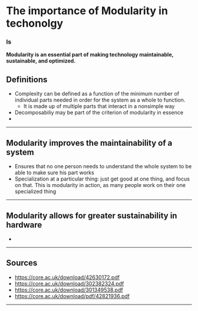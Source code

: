 # The importance of Modularity in techonolgy
### Is 
**Modularity is an essential part of making technology maintainable, sustainable, and optimized.**

## Definitions
- Complexity can be defined as a function of the minimum number of individual parts needed in order for the system as a whole to function.
	- It is made up of multiple parts that interact in a nonsimple way
- Decomposabiliy may be part of the criterion of modularity in essence
- 

---

## Modularity improves the maintainability of a system
- Ensures that no one person needs to understand the whole system to be able to make sure his part works
- Specialization at a particular thing: just get good at one thing, and focus on that. This is modularity in action, as many people work on their one specialized thing

---

## Modularity allows for greater sustainability in hardware

- 

---

## Sources
- https://core.ac.uk/download/42630172.pdf
- https://core.ac.uk/download/302382324.pdf
- https://core.ac.uk/download/301349538.pdf
- https://core.ac.uk/download/pdf/42821936.pdf

---
